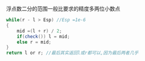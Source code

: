 浮点数二分的范围一般比要求的精度多两位小数点

```java
while(r - l > Esp) //Esp =1e-6 
{
    mid =(l + r) / 2;
    if(check()) l = mid;
    else r = mid;
}
return l or r; //最后其实返回l或r都可以,因为最后两者几乎
```

